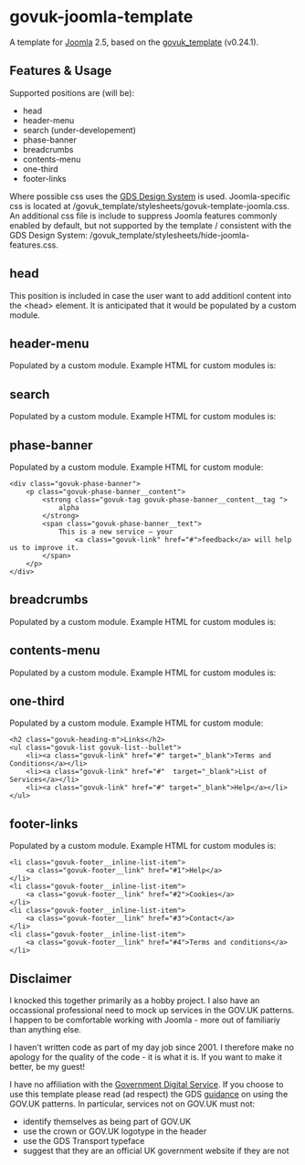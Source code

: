 # govuk-joomla-template

A template for [Joomla](https://www.joomla.org/) 2.5, based on the [govuk_template](https://design-system.service.gov.uk/styles/page-template/) (v0.24.1).

## Features & Usage
Supported positions are (will be):
- head
- header-menu
- search (under-developement)
- phase-banner
- breadcrumbs
- contents-menu
- one-third
- footer-links

Where possible css uses the [GDS Design System](https://design-system.service.gov.uk) is used.  Joomla-specific css is located at /govuk_template/stylesheets/govuk-template-joomla.css.  An additional css file is include to suppress Joomla features commonly enabled by default, but not supported by the template / consistent with the GDS Design System: /govuk_template/stylesheets/hide-joomla-features.css.  

## head
This position is included in case the user want to add additionl content into the &lt;head&gt; element.  It is anticipated that it would be populated by a custom module.

## header-menu
Populated by a custom module.  Example HTML for custom modules is:

## search
Populated by a custom module.  Example HTML for custom modules is:

## phase-banner
Populated by a custom module.  Example HTML for custom module:

    <div class="govuk-phase-banner">
	    <p class="govuk-phase-banner__content">
		    <strong class="govuk-tag govuk-phase-banner__content__tag ">
  			    alpha
		    </strong>
            <span class="govuk-phase-banner__text">
            	This is a new service – your
            		<a class="govuk-link" href="#">feedback</a> will help us to improve it.
            </span>
    	</p>
    </div>

## breadcrumbs
Populated by a custom module.  Example HTML for custom modules is:

## contents-menu
Populated by a custom module.  Example HTML for custom modules is:

## one-third
Populated by a custom module.  Example HTML for custom module:
    
    <h2 class="govuk-heading-m">Links</h2>
    <ul class="govuk-list govuk-list--bullet">
        <li><a class="govuk-link" href="#" target="_blank">Terms and Conditions</a></li>
        <li><a class="govuk-link" href="#"  target="_blank">List of Services</a></li>
        <li><a class="govuk-link" href="#" target="_blank">Help</a></li>
    </ul>
    
## footer-links
Populated by a custom module.  Example HTML for custom modules is:

    <li class="govuk-footer__inline-list-item">
        <a class="govuk-footer__link" href="#1">Help</a>
    </li>
    <li class="govuk-footer__inline-list-item">
        <a class="govuk-footer__link" href="#2">Cookies</a>
    </li>
    <li class="govuk-footer__inline-list-item">
        <a class="govuk-footer__link" href="#3">Contact</a>
    </li>
    <li class="govuk-footer__inline-list-item">
        <a class="govuk-footer__link" href="#4">Terms and conditions</a>
    </li>


## Disclaimer
I knocked this together primarily as a hobby project.  I also have an occassional professional need to mock up services in the GOV.UK patterns.  I happen to be comfortable working with Joomla - more out of familiariy than anything else.  

I haven't written code as part of my day job since 2001.  I therefore make no apology for the quality of the code - it is what it is.  If you want to make it better, be my guest!

I have no affiliation with the [Government Digital Service](https://gds.blog.gov.uk/).  If you choose to use this template please read (ad respect) the GDS [guidance](https://www.gov.uk/service-manual/design/making-your-service-look-like-govuk) on using the GOV.UK patterns.  In particular, services not on GOV.UK must not:
- identify themselves as being part of GOV.UK
- use the crown or GOV.UK logotype in the header
- use the GDS Transport typeface
- suggest that they are an official UK government website if they are not




